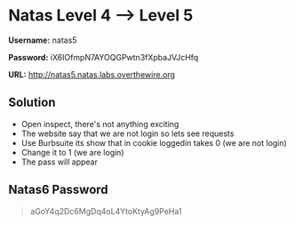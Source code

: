 # Natas Level 4 --> Level 5

**Username:** natas5

**Password:** iX6IOfmpN7AYOQGPwtn3fXpbaJVJcHfq 

**URL:**      http://natas5.natas.labs.overthewire.org

## Solution
* Open inspect, there's not anything exciting
* The website say that we are not login so lets see requests
* Use Burbsuite its show that in cookie loggedin takes 0 (we are not login)
* Change it to 1 (we are login)
* The pass will appear 

## Natas6 Password
> aGoY4q2Dc6MgDq4oL4YtoKtyAg9PeHa1 

